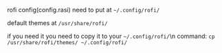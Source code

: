 rofi config(config.rasi) need to put at ```~/.config/rofi/```

default themes at ```/usr/share/rofi/```

if you need it you need to copy it to your ```~/.config/rofi/```\n
command: ```cp /usr/share/rofi/themes/ ~/.config/rofi/```
